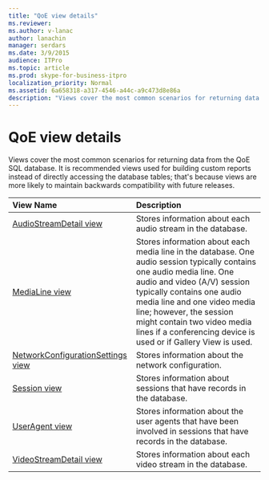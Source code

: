 ```yaml
---
title: "QoE view details"
ms.reviewer: 
ms.author: v-lanac
author: lanachin
manager: serdars
ms.date: 3/9/2015
audience: ITPro
ms.topic: article
ms.prod: skype-for-business-itpro
localization_priority: Normal
ms.assetid: 6a658318-a317-4546-a44c-a9c473d8e86a
description: "Views cover the most common scenarios for returning data from the QoE SQL database. It is recommended views used for building custom reports instead of directly accessing the database tables; that's because views are more likely to maintain backwards compatibility with future releases."
---
```


# QoE view details
 
Views cover the most common scenarios for returning data from the QoE SQL database. It is recommended views used for building custom reports instead of directly accessing the database tables; that's because views are more likely to maintain backwards compatibility with future releases.
  
|**View Name**|**Description**|
|:-----|:-----|
|[AudioStreamDetail view](audiostreamdetail.md) <br/> |Stores information about each audio stream in the database.  <br/> |
|[MediaLine view](medialine.md) <br/> |Stores information about each media line in the database. One audio session typically contains one audio media line. One audio and video (A/V) session typically contains one audio media line and one video media line; however, the session might contain two video media lines if a conferencing device is used or if Gallery View is used.  <br/> |
|[NetworkConfigurationSettings view](networkconfigurationsettings.md) <br/> |Stores information about the network configuration.  <br/> |
|[Session view](session-0.md) <br/> |Stores information about sessions that have records in the database.  <br/> |
|[UserAgent view](useragent-0.md) <br/> |Stores information about the user agents that have been involved in sessions that have records in the database.  <br/> |
|[VideoStreamDetail view](videostreamdetail.md) <br/> |Stores information about each video stream in the database.  <br/> |
   

